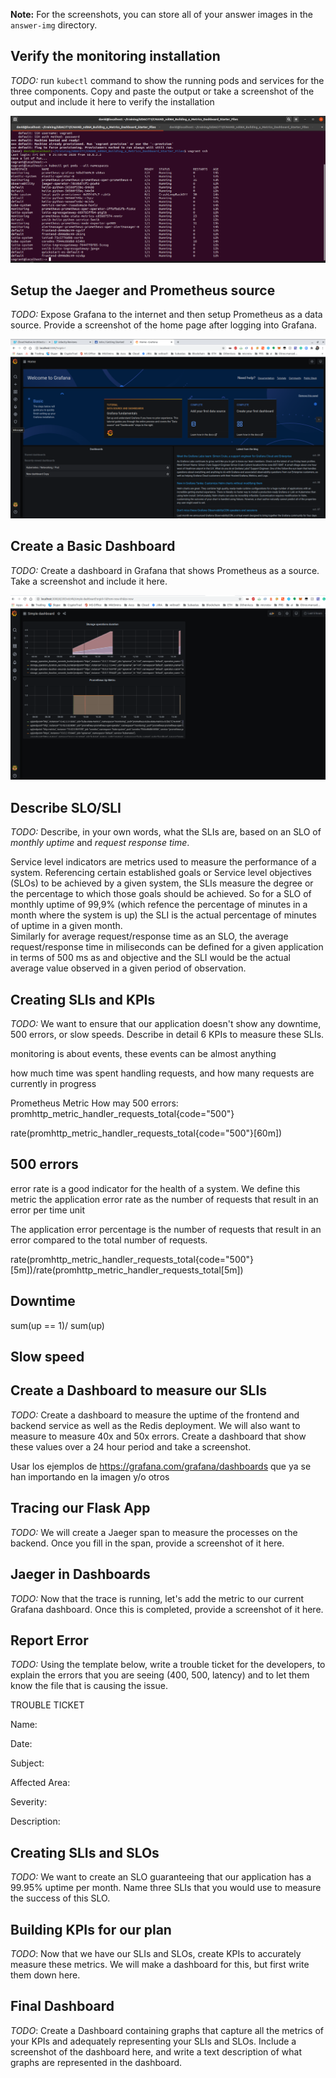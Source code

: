 **Note:** For the screenshots, you can store all of your answer images in the `answer-img` directory.

## Verify the monitoring installation

*TODO:* run `kubectl` command to show the running pods and services for the three components. Copy and paste the output or take a screenshot of the output and include it here to verify the installation

![KubeGetPodsOutput](answer-img/ScreenshotKubeGetPods.png)


## Setup the Jaeger and Prometheus source
*TODO:* Expose Grafana to the internet and then setup Prometheus as a data source. Provide a screenshot of the home page after logging into Grafana.

![HomeGrafana](answer-img/ScreenshotHomeGrafana.png)

## Create a Basic Dashboard
*TODO:* Create a dashboard in Grafana that shows Prometheus as a source. Take a screenshot and include it here.

![DashboardGrafana](answer-img/DashboardGrafanaScreenshot.png)

## Describe SLO/SLI
*TODO:* Describe, in your own words, what the SLIs are, based on an SLO of *monthly uptime* and *request response time*. 

Service level indicators are metrics used to measure the performance of a system. Referencing certain established goals or Service level objectives (SLOs) to be achieved by a given system, the SLIs measure the degree or the percentage to which those goals should be achieved.
So for a SLO of monthly uptime of 99,9% (which refence the percentage of minutes in a month where the system is up) the SLI is the actual percentage of minutes of uptime in a given month.  
Similarly for average request/response time as an SLO, the average request/response time in miliseconds can be defined for a given application in terms of 500 ms as and objective and the SLI would be the actual average value observed in a given period of observation.

## Creating SLIs and KPIs
*TODO:* We want to ensure that our application doesn't show any downtime, 500 errors, or slow speeds. Describe in detail 6 KPIs to measure these SLIs.

monitoring is about events, these events can be almost anything

how much time was spent handling requests, and how many requests are currently in progress

Prometheus Metric How may 500 errors:
promhttp_metric_handler_requests_total{code="500"}

rate(promhttp_metric_handler_requests_total{code="500"}[60m])

500 errors
----------

error rate is a good indicator for the health of a system. We define this metric the application error rate as the number of requests that result in an error per time unit

The application error percentage is the number of requests that result in an error compared to the total number of requests.

rate(promhttp_metric_handler_requests_total{code="500"}[5m])/rate(promhttp_metric_handler_requests_total[5m])


Downtime
--------

sum(up == 1)/ sum(up)


Slow speed
-----------



## Create a Dashboard to measure our SLIs
*TODO:* Create a dashboard to measure the uptime of the frontend and backend service as well as the Redis deployment. We will also want to measure to measure 40x and 50x errors. Create a dashboard that show these values over a 24 hour period and take a screenshot.

Usar los ejemplos de https://grafana.com/grafana/dashboards que ya se han importando en la imagen y/o otros


## Tracing our Flask App
*TODO:*  We will create a Jaeger span to measure the processes on the backend. Once you fill in the span, provide a screenshot of it here. 

## Jaeger in Dashboards
*TODO:* Now that the trace is running, let's add the metric to our current Grafana dashboard. Once this is completed, provide a screenshot of it here.

## Report Error
*TODO:* Using the template below, write a trouble ticket for the developers, to explain the errors that you are seeing (400, 500, latency) and to let them know the file that is causing the issue.

TROUBLE TICKET

Name: 

Date: 

Subject: 

Affected Area:

Severity:

Description: 


## Creating SLIs and SLOs
*TODO:* We want to create an SLO guaranteeing that our application has a 99.95% uptime per month. Name three SLIs that you would use to measure the success of this SLO.

## Building KPIs for our plan
*TODO*: Now that we have our SLIs and SLOs, create KPIs to accurately measure these metrics. We will make a dashboard for this, but first write them down here.

## Final Dashboard
*TODO*: Create a Dashboard containing graphs that capture all the metrics of your KPIs and adequately representing your SLIs and SLOs. Include a screenshot of the dashboard here, and write a text description of what graphs are represented in the dashboard.  

